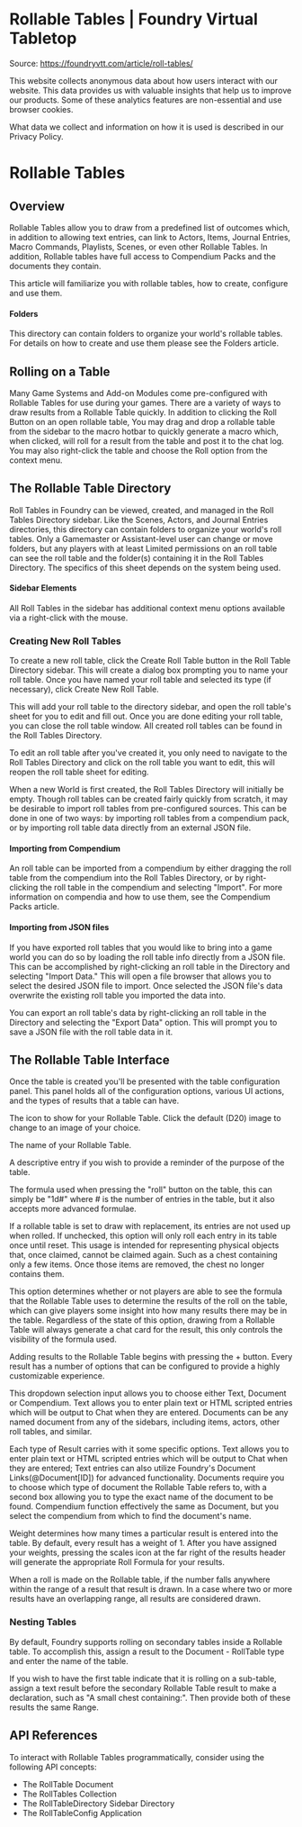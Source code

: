 # Rollable Tables | Foundry Virtual Tabletop

Source: https://foundryvtt.com/article/roll-tables/

This website collects anonymous data about how users interact with our website. This data provides us with 
        valuable insights that help us to improve our products. Some of these analytics features are non-essential 
        and use browser cookies.

What data we collect and information on how it is used is described in our 
        Privacy Policy.


# Rollable Tables


## 


## Overview

Rollable Tables allow you to draw from a predefined list of outcomes which, in addition to allowing text entries, can link to Actors, Items, Journal Entries, Macro Commands, Playlists, Scenes, or even other Rollable Tables. In addition, Rollable tables have full access to Compendium Packs and the documents they contain.

This article will familiarize you with rollable tables, how to create, configure and use them.


#### Folders

This directory can contain folders to organize your world's rollable tables. For details on how to create and use them please see the Folders article.


## Rolling on a Table

Many Game Systems and Add-on Modules come pre-configured with Rollable Tables for use during your games. There are a variety of ways to draw results from a Rollable Table quickly. In addition to clicking the Roll Button on an open rollable table, You may drag and drop a rollable table from the sidebar to the macro hotbar to quickly generate a macro which, when clicked, will roll for a result from the table and post it to the chat log. You may also right-click the table and choose the Roll option from the context menu.


## The Rollable Table Directory

Roll Tables in Foundry can be viewed, created, and managed in the Roll Tables Directory sidebar. Like the Scenes, Actors, and Journal Entries directories, this directory can contain folders to organize your world's roll tables. Only a Gamemaster or Assistant-level user can change or move folders, but any players with at least Limited permissions on an roll table can see the roll table and the folder(s) containing it in the Roll Tables Directory. The specifics of this sheet depends on the system being used.


#### Sidebar Elements

All Roll Tables in the sidebar has additional context menu options available via a right-click with the mouse.


### Creating New Roll Tables

To create a new roll table, click the   Create Roll Table button in the Roll Table Directory sidebar. This will create a dialog box prompting you to name your roll table. Once you have named your roll table and selected its type (if necessary), click Create New Roll Table.

This will add your roll table to the directory sidebar, and open the roll table's sheet for you to edit and fill out. Once you are done editing your roll table, you can close the roll table window. All created roll tables can be found in the Roll Tables Directory.

To edit an roll table after you've created it, you only need to navigate to the Roll Tables Directory and click on the roll table you want to edit, this will reopen the roll table sheet for editing.

When a new World is first created, the Roll Tables Directory will initially be empty. Though roll tables can be created fairly quickly from scratch, it may be desirable to import roll tables from pre-configured sources. This can be done in one of two ways: by importing roll tables from a compendium pack, or by importing roll table data directly from an external JSON file.


#### Importing from Compendium

An roll table can be imported from a compendium by either dragging the roll table from the compendium into the Roll Tables Directory, or by right-clicking the roll table in the compendium and selecting "Import". For more information on compendia and how to use them, see the Compendium Packs article.


#### Importing from JSON files

If you have exported roll tables that you would like to bring into a game world you can do so by loading the roll table info directly from a JSON file. This can be accomplished by right-clicking an roll table in the Directory and selecting "Import Data." This will open a file browser that allows you to select the desired JSON file to import. Once selected the JSON file's data overwrite the existing roll table you imported the data into.

You can export an roll table's data by right-clicking an roll table in the Directory and selecting the "Export Data" option. This will prompt you to save a JSON file with the roll table data in it.


## The Rollable Table Interface

Once the table is created you'll be presented with the table configuration panel. This panel holds all of the configuration options, various UI actions, and the types of results that a table can have.

The icon to show for your Rollable Table. Click the default (D20) image to change to an image of your choice.

The name of your Rollable Table.

A descriptive entry if you wish to provide a reminder of the purpose of the table.

The formula used when pressing the "roll" button on the table, this can simply be "1d#" where # is the number of entries in the table, but it also accepts more advanced formulae.

If a rollable table is set to draw with replacement, its entries are not used up when rolled. If unchecked, this option will only roll each entry in its table once until reset. This usage is intended for representing physical objects that, once claimed, cannot be claimed again. Such as a chest containing only a few items. Once those items are removed, the chest no longer contains them.

This option determines whether or not players are able to see the formula that the Rollable Table uses to determine the results of the roll on the table, which can give players some insight into how many results there may be in the table. Regardless of the state of this option, drawing from a Rollable Table will always generate a chat card for the result, this only controls the visibility of the formula used.

Adding results to the Rollable Table begins with pressing the + button. Every result has a number of options that can be configured to provide a highly customizable experience.

This dropdown selection input allows you to choose either Text, Document or Compendium. Text allows you to enter plain text or HTML scripted entries which will be output to Chat when they are entered. Documents can be any named document from any of the sidebars, including items, actors, other roll tables, and similar.

Each type of Result carries with it some specific options. Text allows you to enter plain text or HTML scripted entries which will be output to Chat when they are entered; Text entries can also utilize Foundry's Document Links(@Document[ID]) for advanced functionality. Documents require you to choose which type of document the Rollable Table refers to, with a second box allowing you to type the exact name of the document to be found. Compendium function effectively the same as Document, but you select the compendium from which to find the document's name.

Weight determines how many times a particular result is entered into the table. By default, every result has a weight of 1. After you have assigned your weights, pressing the scales icon at the far right of the results header will generate the appropriate Roll Formula for your results.

When a roll is made on the Rollable table, if the number falls anywhere within the range of a result that result is drawn. In a case where two or more results have an overlapping range, all results are considered drawn.


### Nesting Tables

By default, Foundry supports rolling on secondary tables inside a Rollable table. To accomplish this, assign a result to the Document - RollTable type and enter the name of the table.

If you wish to have the first table indicate that it is rolling on a sub-table, assign a text result before the secondary Rollable Table result to make a declaration, such as "A small chest containing:". Then provide both of these results the same Range.


## API References

To interact with Rollable Tables programmatically, consider using the following API concepts:

- The  RollTable Document
- The  RollTables Collection
- The  RollTableDirectory Sidebar Directory
- The  RollTableConfig Application


